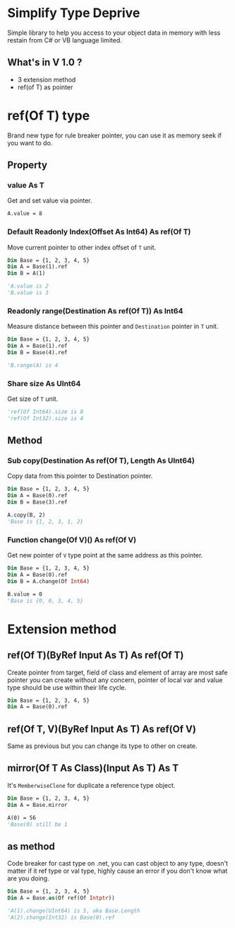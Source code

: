 # Simplify Type Deprive
Simple library to help you access to your object data in memory with less restain from C# or VB language limited.

## What's in V 1.0 ?
- 3 extension method
- ref(of T) as pointer

# ref(Of T) type
Brand new type for rule breaker pointer, you can use it as memory seek if you want to do.

## Property
### value As T
Get and set value via pointer.
```vb
A.value = 8
```

### Default Readonly Index(Offset As Int64) As ref(Of T)
Move current pointer to other index offset of `T` unit.
```vb
Dim Base = {1, 2, 3, 4, 5}
Dim A = Base(1).ref
Dim B = A(1)

'A.value is 2
'B.value is 3
```

### Readonly range(Destination As ref(Of T)) As Int64
Measure distance between this pointer and `Destination` pointer in `T` unit.
```vb
Dim Base = {1, 2, 3, 4, 5}
Dim A = Base(1).ref
Dim B = Base(4).ref

'B.range(A) is 4
```

### Share size As UInt64
Get size of `T` unit.
```vb
'ref(Of Int64).size is 8
'ref(Of Int32).size is 4
```

## Method
### Sub copy(Destination As ref(Of T), Length As UInt64)
Copy data from this pointer to Destination pointer.
```vb
Dim Base = {1, 2, 3, 4, 5}
Dim A = Base(0).ref
Dim B = Base(3).ref

A.copy(B, 2)
'Base is {1, 2, 3, 1, 2}
```

### Function change(Of V)() As ref(Of V)
Get new pointer of `V` type point at the same address as this pointer.
```vb
Dim Base = {1, 2, 3, 4, 5}
Dim A = Base(0).ref
Dim B = A.change(Of Int64)

B.value = 0
'Base is {0, 0, 3, 4, 5}
```

# Extension method
## ref(Of T)(ByRef Input As T) As ref(Of T)
Create pointer from target, field of class and element of array are most safe pointer you can create without any concern, pointer of local var and value type should be use within their life cycle.
```vb
Dim Base = {1, 2, 3, 4, 5}
Dim A = Base(0).ref
```
## ref(Of T, V)(ByRef Input As T) As ref(Of V)
Same as previous but you can change its type to other on create.

## mirror(Of T As Class)(Input As T) As T
It's `MemberwiseClone` for duplicate a reference type object.
```vb
Dim Base = {1, 2, 3, 4, 5}
Dim A = Base.mirror

A(0) = 56
'Base(0) still be 1
```

## as method
Code breaker for cast type on .net, you can cast object to any type, doesn't matter if it ref type or val type, highly cause an error if you don't know what are you doing.
```vb
Dim Base = {1, 2, 3, 4, 5}
Dim A = Base.as(Of ref(Of Intptr))

'A(1).change(UInt64) is 5, aka Base.Length
'A(2).change(Int32) is Base(0).ref
```
